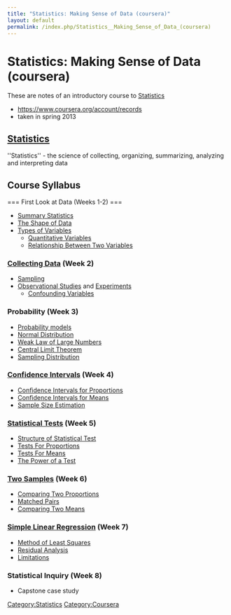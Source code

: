```yaml
---
title: "Statistics: Making Sense of Data (coursera)"
layout: default
permalink: /index.php/Statistics__Making_Sense_of_Data_(coursera)
---
```


# Statistics: Making Sense of Data (coursera)

These are notes of an introductory course to [Statistics](Statistics)
- https://www.coursera.org/account/records
- taken in spring 2013


## [Statistics](Statistics)
''Statistics'' - the science of collecting, organizing, summarizing, analyzing and interpreting data

## Course Syllabus
=== First Look at Data (Weeks 1-2) === 
- [Summary Statistics](Summary_Statistics)
- [The Shape of Data](Distributions)
- [Types of Variables](Types_of_Variables) 
  - [Quantitative Variables](Types_of_Variables#Quantitative_Variables)
  - [Relationship Between Two Variables](Types_of_Variables#Relationships)

### [Collecting Data](Data_Collection) (Week 2)
- [Sampling](Sampling)
- [Observational Studies](Observational_Studies) and [Experiments](Experiments)
  - [Confounding Variables](Confounding_Variables)

### Probability (Week 3)
- [Probability models](Probability)
- [Normal Distribution](Normal_Distribution)
- [Weak Law of Large Numbers](Weak_Law_of_Large_Numbers) 
- [Central Limit Theorem](Central_Limit_Theorem)
- [Sampling Distribution](Sampling_Distribution)

### [Confidence Intervals](Confidence_Intervals) (Week 4)
- [Confidence Intervals for Proportions](Binomial_Proportion_Confidence_Intervals)
- [Confidence Intervals for Means](Confidence_Intervals_for_Means)
- [Sample Size Estimation](Sample_Size_Estimation)

### [Statistical Tests](Hypothesis_Testing) (Week 5)
- [Structure of Statistical Test](Hypothesis_Testing#Structure_of_Statistical_Test)
- [Tests For Proportions](Binomial_Proportion_Tests#One-Sample_Binomial_Proportion_Test)
- [Tests For Means](t-tests#One-Sample_t-test)
- [The Power of a Test](Statistical_Power)

### [Two Samples](Comparing_Two_Samples) (Week 6)
- [Comparing Two Proportions](Binomial_Proportion_Tests#Two-Sample_Binomial_Proportion_Test)
- [Matched Pairs](t-tests#Paired_t-test)
- [Comparing Two Means](t-tests#Two_Sample_t-test)

### [Simple Linear Regression](Linear_Regression) (Week 7)
- [Method of Least Squares](Method_of_Least_Squares)
- [Residual Analysis](Residual_Analysis)
- [Limitations](Linear_Regression#Limitations)

### Statistical Inquiry (Week 8)
- Capstone case study


[Category:Statistics](Category_Statistics)
[Category:Coursera](Category_Coursera)
